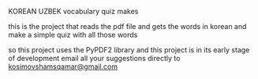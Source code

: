 KOREAN UZBEK vocabulary quiz makes

this is the project that reads the pdf file and gets the words in korean and make a simple quiz with all those words

so this project uses the PyPDF2 library
and this project is in its early stage of development email all your suggestions directly to kosimovshamsqamar@gmail.com 